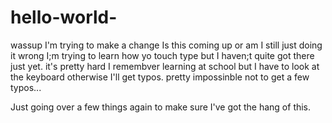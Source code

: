 # hello-world-
wassup
I'm trying to make a change
Is this coming up or am I still just doing it wrong
I;m trying to learn how yo touch type but I haven;t quite got there just yet. it's pretty hard
I remembver learning at school but I have to look at the keyboard otherwise I'll get typos.
pretty impossinble not to get a few typos...

Just going over a few things again to make sure I've got the hang of this. 
